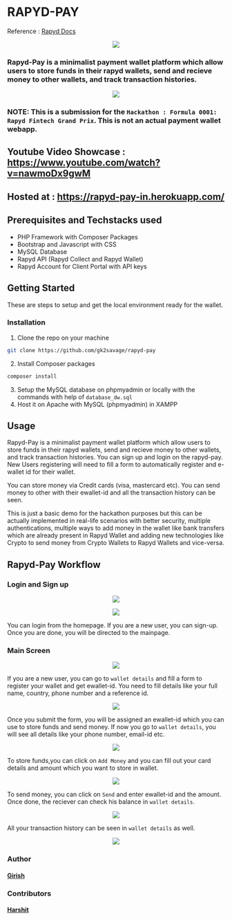 # RAPYD-PAY

Reference : [Rapyd Docs](https://docs.rapyd.net/build-with-rapyd/docs/getting-started)

<p align="center">
<img src="snapshots/ss1.png"/>
</p>

### Rapyd-Pay is a minimalist payment wallet platform which allow users to store funds in their rapyd wallets, send and recieve money to other wallets, and track transaction histories.

<p align="center">
<img src="snapshots/ss10.png"/>
</p>

### NOTE: This is a submission for the ``Hackathon : Formula 0001: Rapyd Fintech Grand Prix``. This is not an actual payment wallet webapp.

## Youtube Video Showcase : https://www.youtube.com/watch?v=nawmoDx9gwM

## Hosted at : https://rapyd-pay-in.herokuapp.com/

## Prerequisites and Techstacks used

- PHP Framework with Composer Packages
- Bootstrap and Javascript with CSS
- MySQL Database
- Rapyd API (Rapyd Collect and Rapyd Wallet)
- Rapyd Account for Client Portal with API keys



## Getting Started

These are steps to setup and get the local environment ready for the wallet.

### Installation

1. Clone the repo on your machine
```sh
git clone https://github.com/gk2savage/rapyd-pay
```
2. Install Composer packages
```sh
composer install
```
3. Setup the MySQL database on phpmyadmin or locally with the commands with help of ``database_dw.sql``
4. Host it on Apache with MySQL (phpmyadmin) in XAMPP 


## Usage

Rapyd-Pay is a minimalist payment wallet platform which allow users to store funds in their rapyd wallets, send and recieve money to other wallets, and track transaction histories.
You can sign up and login on the rapyd-pay. New Users registering will need to fill a form to automatically register and e-wallet id for their wallet.

You can store money via Credit cards (visa, mastercard etc). You can send money to other with their ewallet-id and all the transaction history can be seen.

This is just a basic demo for the hackathon purposes but this can be actually implemented in real-life scenarios with better security, multiple authentications, multiple ways to add money in the wallet like bank transfers which are already present in Rapyd Wallet and adding new technologies like Crypto to send money from Crypto Wallets to Rapyd Wallets and vice-versa.


## Rapyd-Pay Workflow

### Login and Sign up

<p align="center">
<img src="snapshots/ss2.png"/>
</p>

<p align="center">
<img src="snapshots/ss3.png"/>
</p>

You can login from the homepage. If you are a new user, you can sign-up. 
Once you are done, you will be directed to the mainpage.

### Main Screen

<p align="center">
<img src="snapshots/ss4.png"/>
</p>

If you are a new user, you can go to ``wallet details`` and fill a form to register your wallet and get ewallet-id.
You need to fill details like your full name, country, phone number and a reference id.

<p align="center">
<img src="snapshots/ss5.png"/>
</p>

Once you submit the form, you will be assigned an ewallet-id which you can use to store funds and send money.
If now you go to ``wallet details``, you will see all details like your phone number, email-id etc.

<p align="center">
<img src="snapshots/ss9.png"/>
</p>

To store funds,you can click on ``Add Money`` and you can fill out your card details and amount which you want to store in wallet.

<p align="center">
<img src="snapshots/ss8.png"/>
</p>

To send money, you can click on ``Send`` and enter ewallet-id and the amount. Once done, the reciever can check his balance in ``wallet details``.

<p align="center">
<img src="snapshots/ss7.png"/>
</p>

All your transaction history can be seen in ``wallet details`` as well.

<p align="center">
<img src="snapshots/ss6.png"/>
</p>

### Author

<a href="https://github.com/gk2savage">  <h4> Girish </h4> </a>

### Contributors

<a href="https://github.com/harshkyo">  <h4> Harshit </h4> </a>
